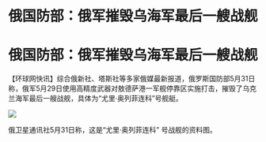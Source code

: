# 俄国防部：俄军摧毁乌海军最后一艘战舰

# 俄国防部：俄军摧毁乌海军最后一艘战舰

【环球网快讯】综合俄新社、塔斯社等多家俄媒最新报道，俄罗斯国防部5月31日称，俄军5月29日使用高精度武器对敖德萨港一军舰停靠区实施打击，摧毁了乌克兰海军最后一艘战舰，具体为“尤里·奥列菲连科”号舰艇。

![](https://inews.gtimg.com/om_bt/OGSSOdT9N7bJX0sif2qoiM5snsucFdYNptCcUcwMXI3tIAA/1000)

俄卫星通讯社5月31日称，这是“尤里·奥列菲连科” 号战舰的资料图。

